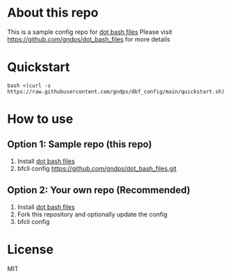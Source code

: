 # About this repo
This is a sample config repo for [dot bash files](https://github.com/gndps/dot_bash_files)
Please visit https://github.com/gndps/dot_bash_files for more details

# Quickstart
```
bash <(curl -s https://raw.githubusercontent.com/gndps/dbf_config/main/quickstart.sh)
```

# How to use
## Option 1: Sample repo (this repo)
1. Install [dot bash files](https://github.com/gndps/dot_bash_files)
2. bfcli config https://github.com/gndps/dot_bash_files.git

## Option 2: Your own repo (Recommended)
1. Install [dot bash files](https://github.com/gndps/dot_bash_files)
2. Fork this repository and optionally update the config
3. bfcli config <your-repo-url>

# License
MIT